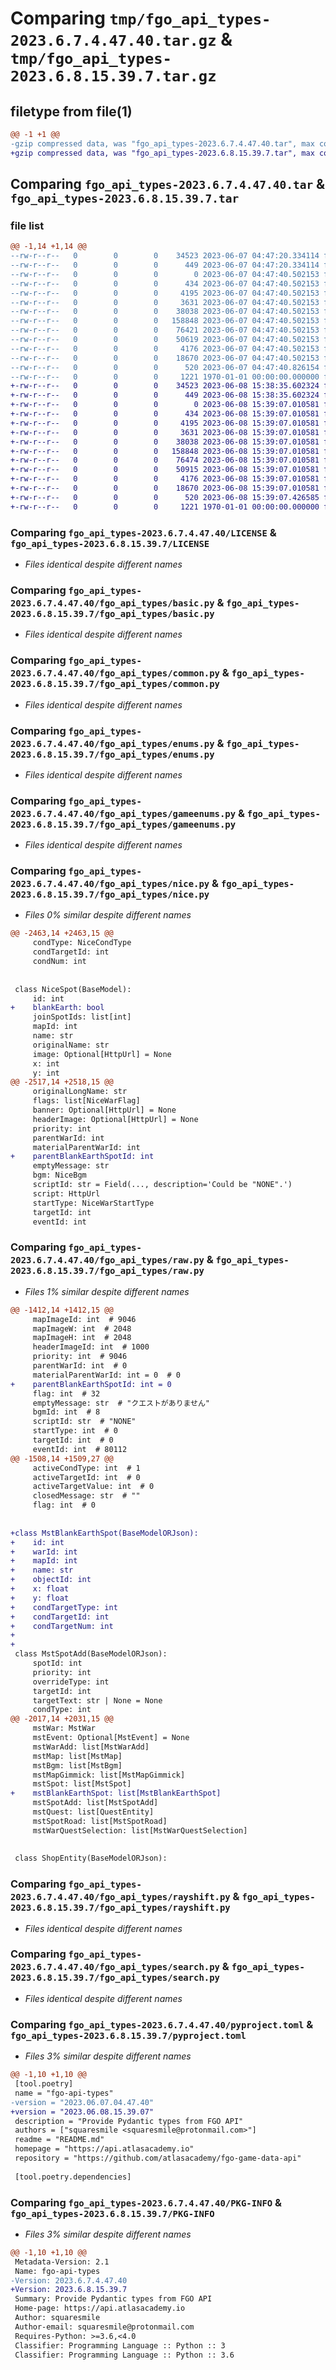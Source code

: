 # Comparing `tmp/fgo_api_types-2023.6.7.4.47.40.tar.gz` & `tmp/fgo_api_types-2023.6.8.15.39.7.tar.gz`

## filetype from file(1)

```diff
@@ -1 +1 @@
-gzip compressed data, was "fgo_api_types-2023.6.7.4.47.40.tar", max compression
+gzip compressed data, was "fgo_api_types-2023.6.8.15.39.7.tar", max compression
```

## Comparing `fgo_api_types-2023.6.7.4.47.40.tar` & `fgo_api_types-2023.6.8.15.39.7.tar`

### file list

```diff
@@ -1,14 +1,14 @@
--rw-r--r--   0        0        0    34523 2023-06-07 04:47:20.334114 fgo_api_types-2023.6.7.4.47.40/LICENSE
--rw-r--r--   0        0        0      449 2023-06-07 04:47:20.334114 fgo_api_types-2023.6.7.4.47.40/README.md
--rw-r--r--   0        0        0        0 2023-06-07 04:47:40.502153 fgo_api_types-2023.6.7.4.47.40/fgo_api_types/__init__.py
--rw-r--r--   0        0        0      434 2023-06-07 04:47:40.502153 fgo_api_types-2023.6.7.4.47.40/fgo_api_types/base.py
--rw-r--r--   0        0        0     4195 2023-06-07 04:47:40.502153 fgo_api_types-2023.6.7.4.47.40/fgo_api_types/basic.py
--rw-r--r--   0        0        0     3631 2023-06-07 04:47:40.502153 fgo_api_types-2023.6.7.4.47.40/fgo_api_types/common.py
--rw-r--r--   0        0        0    38038 2023-06-07 04:47:40.502153 fgo_api_types-2023.6.7.4.47.40/fgo_api_types/enums.py
--rw-r--r--   0        0        0   158848 2023-06-07 04:47:40.502153 fgo_api_types-2023.6.7.4.47.40/fgo_api_types/gameenums.py
--rw-r--r--   0        0        0    76421 2023-06-07 04:47:40.502153 fgo_api_types-2023.6.7.4.47.40/fgo_api_types/nice.py
--rw-r--r--   0        0        0    50619 2023-06-07 04:47:40.502153 fgo_api_types-2023.6.7.4.47.40/fgo_api_types/raw.py
--rw-r--r--   0        0        0     4176 2023-06-07 04:47:40.502153 fgo_api_types-2023.6.7.4.47.40/fgo_api_types/rayshift.py
--rw-r--r--   0        0        0    18670 2023-06-07 04:47:40.502153 fgo_api_types-2023.6.7.4.47.40/fgo_api_types/search.py
--rw-r--r--   0        0        0      520 2023-06-07 04:47:40.826154 fgo_api_types-2023.6.7.4.47.40/pyproject.toml
--rw-r--r--   0        0        0     1221 1970-01-01 00:00:00.000000 fgo_api_types-2023.6.7.4.47.40/PKG-INFO
+-rw-r--r--   0        0        0    34523 2023-06-08 15:38:35.602324 fgo_api_types-2023.6.8.15.39.7/LICENSE
+-rw-r--r--   0        0        0      449 2023-06-08 15:38:35.602324 fgo_api_types-2023.6.8.15.39.7/README.md
+-rw-r--r--   0        0        0        0 2023-06-08 15:39:07.010581 fgo_api_types-2023.6.8.15.39.7/fgo_api_types/__init__.py
+-rw-r--r--   0        0        0      434 2023-06-08 15:39:07.010581 fgo_api_types-2023.6.8.15.39.7/fgo_api_types/base.py
+-rw-r--r--   0        0        0     4195 2023-06-08 15:39:07.010581 fgo_api_types-2023.6.8.15.39.7/fgo_api_types/basic.py
+-rw-r--r--   0        0        0     3631 2023-06-08 15:39:07.010581 fgo_api_types-2023.6.8.15.39.7/fgo_api_types/common.py
+-rw-r--r--   0        0        0    38038 2023-06-08 15:39:07.010581 fgo_api_types-2023.6.8.15.39.7/fgo_api_types/enums.py
+-rw-r--r--   0        0        0   158848 2023-06-08 15:39:07.010581 fgo_api_types-2023.6.8.15.39.7/fgo_api_types/gameenums.py
+-rw-r--r--   0        0        0    76474 2023-06-08 15:39:07.010581 fgo_api_types-2023.6.8.15.39.7/fgo_api_types/nice.py
+-rw-r--r--   0        0        0    50915 2023-06-08 15:39:07.010581 fgo_api_types-2023.6.8.15.39.7/fgo_api_types/raw.py
+-rw-r--r--   0        0        0     4176 2023-06-08 15:39:07.010581 fgo_api_types-2023.6.8.15.39.7/fgo_api_types/rayshift.py
+-rw-r--r--   0        0        0    18670 2023-06-08 15:39:07.010581 fgo_api_types-2023.6.8.15.39.7/fgo_api_types/search.py
+-rw-r--r--   0        0        0      520 2023-06-08 15:39:07.426585 fgo_api_types-2023.6.8.15.39.7/pyproject.toml
+-rw-r--r--   0        0        0     1221 1970-01-01 00:00:00.000000 fgo_api_types-2023.6.8.15.39.7/PKG-INFO
```

### Comparing `fgo_api_types-2023.6.7.4.47.40/LICENSE` & `fgo_api_types-2023.6.8.15.39.7/LICENSE`

 * *Files identical despite different names*

### Comparing `fgo_api_types-2023.6.7.4.47.40/fgo_api_types/basic.py` & `fgo_api_types-2023.6.8.15.39.7/fgo_api_types/basic.py`

 * *Files identical despite different names*

### Comparing `fgo_api_types-2023.6.7.4.47.40/fgo_api_types/common.py` & `fgo_api_types-2023.6.8.15.39.7/fgo_api_types/common.py`

 * *Files identical despite different names*

### Comparing `fgo_api_types-2023.6.7.4.47.40/fgo_api_types/enums.py` & `fgo_api_types-2023.6.8.15.39.7/fgo_api_types/enums.py`

 * *Files identical despite different names*

### Comparing `fgo_api_types-2023.6.7.4.47.40/fgo_api_types/gameenums.py` & `fgo_api_types-2023.6.8.15.39.7/fgo_api_types/gameenums.py`

 * *Files identical despite different names*

### Comparing `fgo_api_types-2023.6.7.4.47.40/fgo_api_types/nice.py` & `fgo_api_types-2023.6.8.15.39.7/fgo_api_types/nice.py`

 * *Files 0% similar despite different names*

```diff
@@ -2463,14 +2463,15 @@
     condType: NiceCondType
     condTargetId: int
     condNum: int
 
 
 class NiceSpot(BaseModel):
     id: int
+    blankEarth: bool
     joinSpotIds: list[int]
     mapId: int
     name: str
     originalName: str
     image: Optional[HttpUrl] = None
     x: int
     y: int
@@ -2517,14 +2518,15 @@
     originalLongName: str
     flags: list[NiceWarFlag]
     banner: Optional[HttpUrl] = None
     headerImage: Optional[HttpUrl] = None
     priority: int
     parentWarId: int
     materialParentWarId: int
+    parentBlankEarthSpotId: int
     emptyMessage: str
     bgm: NiceBgm
     scriptId: str = Field(..., description='Could be "NONE".')
     script: HttpUrl
     startType: NiceWarStartType
     targetId: int
     eventId: int
```

### Comparing `fgo_api_types-2023.6.7.4.47.40/fgo_api_types/raw.py` & `fgo_api_types-2023.6.8.15.39.7/fgo_api_types/raw.py`

 * *Files 1% similar despite different names*

```diff
@@ -1412,14 +1412,15 @@
     mapImageId: int  # 9046
     mapImageW: int  # 2048
     mapImageH: int  # 2048
     headerImageId: int  # 1000
     priority: int  # 9046
     parentWarId: int  # 0
     materialParentWarId: int = 0  # 0
+    parentBlankEarthSpotId: int = 0
     flag: int  # 32
     emptyMessage: str  # "クエストがありません"
     bgmId: int  # 8
     scriptId: str  # "NONE"
     startType: int  # 0
     targetId: int  # 0
     eventId: int  # 80112
@@ -1508,14 +1509,27 @@
     activeCondType: int  # 1
     activeTargetId: int  # 0
     activeTargetValue: int  # 0
     closedMessage: str  # ""
     flag: int  # 0
 
 
+class MstBlankEarthSpot(BaseModelORJson):
+    id: int
+    warId: int
+    mapId: int
+    name: str
+    objectId: int
+    x: float
+    y: float
+    condTargetType: int
+    condTargetId: int
+    condTargetNum: int
+
+
 class MstSpotAdd(BaseModelORJson):
     spotId: int
     priority: int
     overrideType: int
     targetId: int
     targetText: str | None = None
     condType: int
@@ -2017,14 +2031,15 @@
     mstWar: MstWar
     mstEvent: Optional[MstEvent] = None
     mstWarAdd: list[MstWarAdd]
     mstMap: list[MstMap]
     mstBgm: list[MstBgm]
     mstMapGimmick: list[MstMapGimmick]
     mstSpot: list[MstSpot]
+    mstBlankEarthSpot: list[MstBlankEarthSpot]
     mstSpotAdd: list[MstSpotAdd]
     mstQuest: list[QuestEntity]
     mstSpotRoad: list[MstSpotRoad]
     mstWarQuestSelection: list[MstWarQuestSelection]
 
 
 class ShopEntity(BaseModelORJson):
```

### Comparing `fgo_api_types-2023.6.7.4.47.40/fgo_api_types/rayshift.py` & `fgo_api_types-2023.6.8.15.39.7/fgo_api_types/rayshift.py`

 * *Files identical despite different names*

### Comparing `fgo_api_types-2023.6.7.4.47.40/fgo_api_types/search.py` & `fgo_api_types-2023.6.8.15.39.7/fgo_api_types/search.py`

 * *Files identical despite different names*

### Comparing `fgo_api_types-2023.6.7.4.47.40/pyproject.toml` & `fgo_api_types-2023.6.8.15.39.7/pyproject.toml`

 * *Files 3% similar despite different names*

```diff
@@ -1,10 +1,10 @@
 [tool.poetry]
 name = "fgo-api-types"
-version = "2023.06.07.04.47.40"
+version = "2023.06.08.15.39.07"
 description = "Provide Pydantic types from FGO API"
 authors = ["squaresmile <squaresmile@protonmail.com>"]
 readme = "README.md"
 homepage = "https://api.atlasacademy.io"
 repository = "https://github.com/atlasacademy/fgo-game-data-api"
 
 [tool.poetry.dependencies]
```

### Comparing `fgo_api_types-2023.6.7.4.47.40/PKG-INFO` & `fgo_api_types-2023.6.8.15.39.7/PKG-INFO`

 * *Files 3% similar despite different names*

```diff
@@ -1,10 +1,10 @@
 Metadata-Version: 2.1
 Name: fgo-api-types
-Version: 2023.6.7.4.47.40
+Version: 2023.6.8.15.39.7
 Summary: Provide Pydantic types from FGO API
 Home-page: https://api.atlasacademy.io
 Author: squaresmile
 Author-email: squaresmile@protonmail.com
 Requires-Python: >=3.6,<4.0
 Classifier: Programming Language :: Python :: 3
 Classifier: Programming Language :: Python :: 3.6
```

